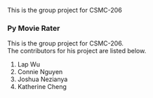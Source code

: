 

This is the group project for CSMC-206

<h3>Py Movie Rater</h3>
<div>
    <p>This is the group project for CSMC-206. <br>The contributors for his project are listed below.</p>
    <ol>
        <li> Lap Wu </li>
        <li> Connie Nguyen</li>
        <li> Joshua Nezianya </li>
        <li> Katherine Cheng </li>
    </ol>
</div>

``` 


```
